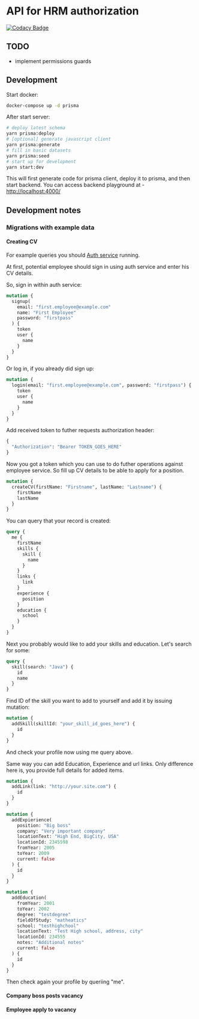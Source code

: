 # API for HRM authorization

[![Codacy Badge](https://api.codacy.com/project/badge/Grade/9c011f88df0e4792be032abcef6d8eda)](https://www.codacy.com/app/cloudhrm/employee?utm_source=github.com&utm_medium=referral&utm_content=cloudhrm/employee&utm_campaign=Badge_Grade)

## TODO

- implement permissions guards

## Development

Start docker:

```sh
docker-compose up -d prisma
```

After start server:

```sh
# deploy latest schema
yarn prisma:deploy
# [optional] generate javascript client
yarn prisma:generate
# fill in basic datasets
yarn prisma:seed
# start up for development
yarn start:dev
```

This will first generate code for prisma client, deploy it to prisma, and then start backend.
You can access backend playground at - [http://localhost:4000/](http://localhost:4000/)

## Development notes

### Migrations with example data

#### Creating CV

For example queries you should [Auth service](https://github.com/cloudhrm/auth) running.

At first, potential employee should sign in using auth service and enter his CV details.

So, sign in within auth service:

```graphql
mutation {
  signup(
    email: "first.employee@example.com"
    name: "First Employee"
    password: "firstpass"
  ) {
    token
    user {
      name
    }
  }
}
```

Or log in, if you already did sign up:

```graphql
mutation {
  login(email: "first.employee@example.com", password: "firstpass") {
    token
    user {
      name
    }
  }
}
```

Add received token to futher requests authorization header:

```graphql
{
  "Authorization": "Bearer TOKEN_GOES_HERE"
}
```

Now you got a token which you can use to do futher operations against employee service.
So fill up CV details to be able to apply for a position.

```graphql
mutation {
  createCV(firstName: "Firstname", lastName: "Lastname") {
    firstName
    lastName
  }
}
```

You can query that your record is created:

```graphql
query {
  me {
    firstName
    skills {
      skill {
        name
      }
    }
    links {
      link
    }
    experience {
      position
    }
    education {
      school
    }
  }
}
```

Next you probably would like to add your skills and education. Let's search for some:

```graphql
query {
  skill(search: "Java") {
    id
    name
  }
}
```

Find ID of the skill you want to add to yourself and add it by issuing mutation:

```graphql
mutation {
  addSkill(skillId: "your_skill_id_goes_here") {
    id
  }
}
```

And check your profile now using me query above.

Same way you can add Education, Experience and url links. Only difference here is,
you provide full details for added items.

```graphql
mutation {
  addLink(link: "http://your.site.com") {
    id
  }
}
```

```graphql
mutation {
  addExpierience(
    position: "Big boss"
    company: "Very important company"
    locationText: "High End, BigCity, USA"
    locationId: 2345598
    fromYear: 2005
    toYear: 2009
    current: false
  ) {
    id
  }
}
```

```graphql
mutation {
  addEducation(
    fromYear: 2001
    toYear: 2002
    degree: "testdegree"
    fieldOfStudy: "matheatics"
    school: "testhighchool"
    locationText: "Test High school, address, city"
    locationId: 234555
    notes: "Additional notes"
    current: false
  ) {
    id
  }
}
```

Then check again your profile by queriing "me".

#### Company boss posts vacancy

#### Employee apply to vacancy
